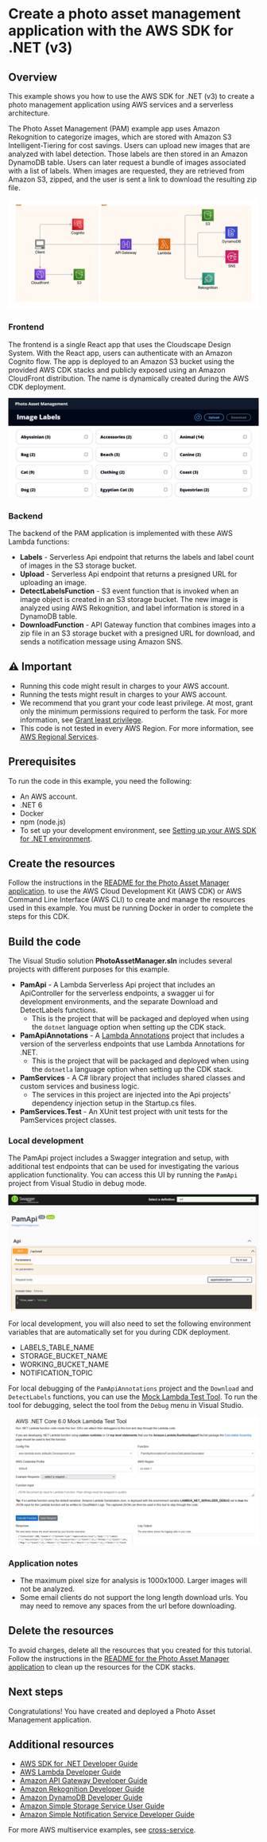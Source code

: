 #  Create a photo asset management application with the AWS SDK for .NET (v3)

## Overview

This example shows you how to use the AWS SDK for .NET (v3) to create a photo management application using AWS services and a serverless architecture.

The Photo Asset Management (PAM) example app uses Amazon Rekognition to categorize images, which are stored with Amazon S3 Intelligent-Tiering for cost savings. Users can upload new images that are analyzed with label detection. Those labels are then stored in an Amazon DynamoDB table. Users can later request a bundle of images associated with a list of labels. When images are requested, they are retrieved from Amazon S3, zipped, and the user is sent a link to download the resulting zip file.

![pam_overview.png](pam_overview.png)

### Frontend
The frontend is a single React app that uses the Cloudscape Design System. With the React app, users can authenticate with an Amazon Cognito flow. The app is deployed to an Amazon S3 bucket using the provided AWS CDK stacks and publicly exposed using an Amazon CloudFront distribution. The name is dynamically created during the AWS CDK deployment.

![pam_ui.png](pam_ui.png)

### Backend

The backend of the PAM application is implemented with these AWS Lambda functions:

- **Labels** - Serverless Api endpoint that returns the labels and label count of images in the S3 storage bucket.
- **Upload** - Serverless Api endpoint that returns a presigned URL for uploading an image.
- **DetectLabelsFunction** - S3 event function that is invoked when an image object is created in an S3 storage bucket. The new image is analyzed using AWS Rekognition, and label information is stored in a DynamoDB table.
- **DownloadFunction** - API Gateway function that combines images into a zip file in an S3 storage bucket with a presigned URL for download, and sends a notification message using Amazon SNS.

## ⚠️ Important
* Running this code might result in charges to your AWS account.
* Running the tests might result in charges to your AWS account.
* We recommend that you grant your code least privilege. At most, grant only the minimum permissions required to perform the task. For more information, see [Grant least privilege](https://docs.aws.amazon.com/IAM/latest/UserGuide/best-practices.html#grant-least-privilege).
* This code is not tested in every AWS Region. For more information, see [AWS Regional Services](https://aws.amazon.com/about-aws/global-infrastructure/regional-product-services).

## Prerequisites

To run the code in this example, you need the following:

+ An AWS account.
+ .NET 6
+ Docker
+ npm (node.js)
+ To set up your development environment,
  see [Setting up your AWS SDK for .NET environment](https://docs.aws.amazon.com/sdk-for-net/v3/developer-guide/net-dg-setup.html).

## Create the resources

Follow the instructions in the
[README for the Photo Asset Manager application](https://github.com/awsdocs/aws-doc-sdk-examples/blob/main/resources/cdk/photo_asset_manager/README.md).
to use the AWS Cloud Development Kit (AWS CDK) or AWS Command Line Interface
(AWS CLI) to create and manage the resources used in this example. You must be running Docker in order to complete the steps for this CDK.

## Build the code

The Visual Studio solution **PhotoAssetManager.sln** includes several projects with different purposes for this example.

- **PamApi** - A Lambda Serverless Api project that includes an ApiController for the serverless endpoints, a swagger ui for development environments, and the separate Download and DetectLabels functions. 
  - This is the project that will be packaged and deployed when using the `dotnet` language option when setting up the CDK stack.
- **PamApiAnnotations** - A [Lambda Annotations](https://github.com/aws/aws-lambda-dotnet/blob/master/Libraries/src/Amazon.Lambda.Annotations/README.md) project that includes a version of the serverless endpoints that use Lambda Annotations for .NET.
  - This is the project that will be packaged and deployed when using the `dotnetla` language option when setting up the CDK stack.
- **PamServices** - A C# library project that includes shared classes and custom services and business logic.
  - The services in this project are injected into the Api projects' dependency injection setup in the Startup.cs files.
- **PamServices.Test** - An XUnit test project with unit tests for the PamServices project classes.

### Local development
The PamApi project includes a Swagger integration and setup, with additional test endpoints that can be used for investigating the various application functionality.
You can access this UI by running the `PamApi` project from Visual Studio in debug mode. 

![pam_api_swagger.png](pam_api_swagger.png)

For local development, you will also need to set the following environment variables that are automatically set for you during CDK deployment.

* LABELS_TABLE_NAME
* STORAGE_BUCKET_NAME
* WORKING_BUCKET_NAME
* NOTIFICATION_TOPIC

For local debugging of the `PamApiAnnotations` project and the `Download` and 
`DetectLabels` functions, you can use the [Mock Lambda Test Tool](https://github.com/aws/aws-lambda-dotnet/blob/master/Tools/LambdaTestTool/README.md).
To run the tool for debugging, select the tool from the `Debug` menu in Visual Studio.

![pam_mock_lambda.png](pam_mock_lambda.png)

### Application notes
* The maximum pixel size for analysis is 1000x1000. Larger images will not be analyzed.
* Some email clients do not support the long length download urls. You may need to remove any spaces from the url before downloading.

## Delete the resources

To avoid charges, delete all the resources that you created for this tutorial.
Follow the instructions in the [README for the Photo Asset Manager application](https://github.com/awsdocs/aws-doc-sdk-examples/blob/main/resources/cdk/photo_asset_manager/README.md)
to clean up the resources for the CDK stacks.

## Next steps

Congratulations! You have created and deployed a Photo Asset Management application.

## Additional resources

- [AWS SDK for .NET Developer Guide](https://docs.aws.amazon.com/sdk-for-net/v3/developer-guide/welcome.html)
- [AWS Lambda Developer Guide](https://docs.aws.amazon.com/lambda/latest/dg/lambda-csharp.html)
- [Amazon API Gateway Developer Guide](https://docs.aws.amazon.com/apigateway/latest/developerguide/welcome.html)
- [Amazon Rekognition Developer Guide](https://docs.aws.amazon.com/rekognition/latest/dg/what-is.html)
- [Amazon DynamoDB Developer Guide](http://docs.aws.amazon.com/amazondynamodb/latest/developerguide/)
- [Amazon Simple Storage Service User Guide](https://docs.aws.amazon.com/AmazonS3/latest/userguide/Welcome.html)
- [Amazon Simple Notification Service Developer Guide](https://docs.aws.amazon.com/sns/latest/dg/welcome.html)

For more AWS multiservice examples, see
[cross-service](https://github.com/awsdocs/aws-doc-sdk-examples/tree/master/dotnetv3/cross-service).
